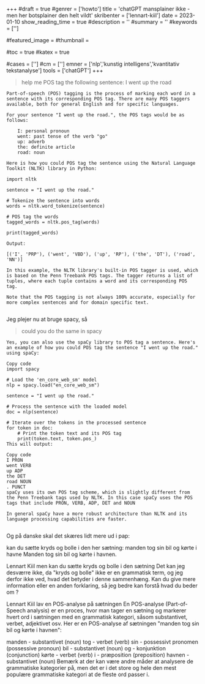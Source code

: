 +++
#draft = true
#genrer = ['howto']
title = 'chatGPT mansplainer ikke - men her botsplainer den helt vildt'
skribenter = ['lennart-kiil']
date = 2023-01-10
show_reading_time = true
#description = ''
#summary = ''
#keywords = ['']

#featured_image =
#thumbnail =

#toc = true
#katex = true

#cases = ['']
#cm = ['']
emner = ['nlp','kunstig intelligens','kvantitativ tekstanalyse']
tools = ['chatGPT']
+++


> help me POS tag the following sentence: I went up the road


```
Part-of-speech (POS) tagging is the process of marking each word in a sentence with its corresponding POS tag. There are many POS taggers available, both for general English and for specific languages.

For your sentence "I went up the road.", the POS tags would be as follows:

    I: personal pronoun
    went: past tense of the verb "go"
    up: adverb
    the: definite article
    road: noun

Here is how you could POS tag the sentence using the Natural Language Toolkit (NLTK) library in Python:

import nltk

sentence = "I went up the road."

# Tokenize the sentence into words
words = nltk.word_tokenize(sentence)

# POS tag the words
tagged_words = nltk.pos_tag(words)

print(tagged_words)

Output:

[('I', 'PRP'), ('went', 'VBD'), ('up', 'RP'), ('the', 'DT'), ('road', 'NN')]

In this example, the NLTK library's built-in POS tagger is used, which is based on the Penn Treebank POS tags. The tagger returns a list of tuples, where each tuple contains a word and its corresponding POS tag.

Note that the POS tagging is not always 100% accurate, especially for more complex sentences and for domain specific text.


```


Jeg plejer nu at bruge spacy, så


> could you do the same in spacy

```
Yes, you can also use the spaCy library to POS tag a sentence. Here's an example of how you could POS tag the sentence "I went up the road." using spaCy:

Copy code
import spacy

# Load the 'en_core_web_sm' model
nlp = spacy.load("en_core_web_sm")

sentence = "I went up the road."

# Process the sentence with the loaded model
doc = nlp(sentence)

# Iterate over the tokens in the processed sentence
for token in doc:
    # Print the token text and its POS tag
    print(token.text, token.pos_)
This will output:

Copy code
I PRON
went VERB
up ADP
the DET
road NOUN
. PUNCT
spaCy uses its own POS tag scheme, which is slightly different from the Penn Treebank tags used by NLTK. In this case spaCy uses the POS tags that include PRON, VERB, ADP, DET and NOUN

In general spaCy have a more robust architecture than NLTK and its language processing capabilities are faster.


```


Og på danske skal det skæres lidt mere ud i pap:


kan du sætte kryds og bolle i den her sætning: manden tog sin bil og kørte i havne
Manden tog sin bil og kørte i havnen.



Lennart Kiil
men kan du sætte kryds og bolle i den sætning
Det kan jeg desværre ikke, da "kryds og bolle" ikke er en grammatisk term, og jeg derfor ikke ved, hvad det betyder i denne sammenhæng. Kan du give mere information eller en anden forklaring, så jeg bedre kan forstå hvad du beder om ?



Lennart Kiil
lav en POS-analyse på sætningen
En POS-analyse (Part-of-Speech analysis) er en proces, hvor man tager en sætning og markerer hvert ord i sætningen med en grammatisk kategori, såsom substantivet, verbet, adjektivet osv. Her er en POS-analyse af sætningen "manden tog sin bil og kørte i havnen":

manden - substantivet (noun)
tog - verbet (verb)
sin - possessivt pronomen (possessive pronoun)
bil - substantivet (noun)
og - konjunktion (conjunction)
kørte - verbet (verb)
i - præposition (preposition)
havnen - substantivet (noun)
Bemærk at der kan være andre måder at analysere de grammatiske kategorier på, men det er i det store og hele den mest populære grammatiske kategori at de fleste ord passer i.



